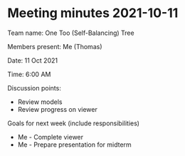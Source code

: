 # Meeting minutes 2021-10-11

Team name: One Too (Self-Balancing) Tree

Members present: Me (Thomas)

Date: 11 Oct 2021

Time: 6:00 AM

Discussion points: 

* Review models
* Review progress on viewer

Goals for next week (include responsibilities)

* Me - Complete viewer
* Me - Prepare presentation for midterm
